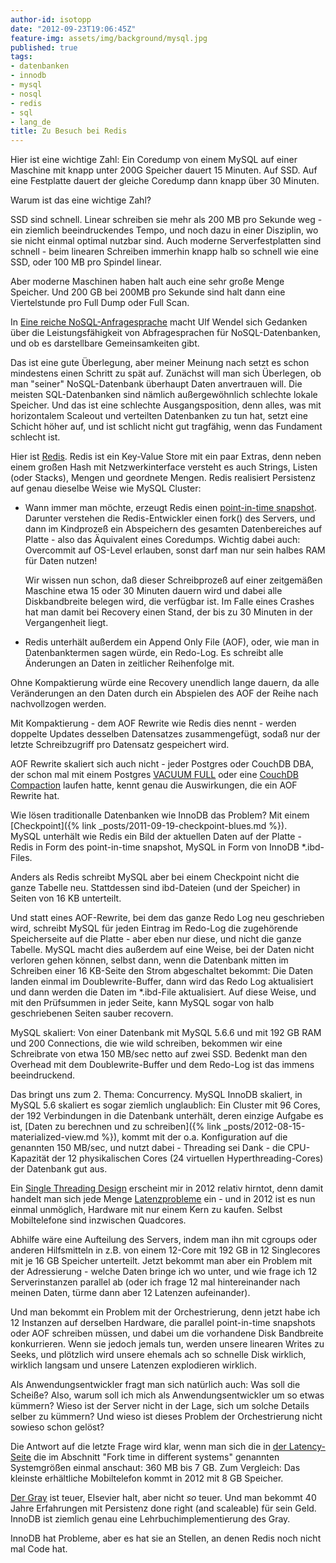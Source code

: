```yaml
---
author-id: isotopp
date: "2012-09-23T19:06:45Z"
feature-img: assets/img/background/mysql.jpg
published: true
tags:
- datenbanken
- innodb
- mysql
- nosql
- redis
- sql
- lang_de
title: Zu Besuch bei Redis
---
```

Hier ist eine wichtige Zahl: Ein Coredump von einem MySQL auf einer Maschine
mit knapp unter 200G Speicher dauert 15 Minuten.  Auf SSD.  Auf eine
Festplatte dauert der gleiche Coredump dann knapp über 30 Minuten.

Warum ist das eine wichtige Zahl?
<!--more-->

SSD sind schnell.  Linear schreiben sie mehr als 200 MB pro Sekunde weg -
ein ziemlich beeindruckendes Tempo, und noch dazu in einer Disziplin, wo sie
nicht einmal optimal nutzbar sind.  Auch moderne Serverfestplatten sind
schnell - beim linearen Schreiben immerhin knapp halb so schnell wie eine
SSD, oder 100 MB pro Spindel linear.

Aber moderne Maschinen haben halt auch eine sehr große Menge Speicher.  Und
200 GB bei 200MB pro Sekunde sind halt dann eine Viertelstunde pro Full Dump
oder Full Scan.

In 
[Eine reiche NoSQL-Anfragesprache](http://blog.ulf-wendel.de/2012/eine-reiche-nosql-anfragesprache/)
macht Ulf Wendel sich Gedanken über die Leistungsfähigkeit von
Abfragesprachen für NoSQL-Datenbanken, und ob es darstellbare
Gemeinsamkeiten gibt.

Das ist eine gute Überlegung, aber meiner Meinung nach setzt es schon
mindestens einen Schritt zu spät auf.  Zunächst will man sich Überlegen, ob
man "seiner" NoSQL-Datenbank überhaupt Daten anvertrauen will.  Die meisten
SQL-Datenbanken sind nämlich außergewöhnlich schlechte lokale Speicher.  Und
das ist eine schlechte Ausgangsposition, denn alles, was mit horizontalem
Scaleout und verteilten Datenbanken zu tun hat, setzt eine Schicht höher
auf, und ist schlicht nicht gut tragfähig, wenn das Fundament schlecht ist.

Hier ist [Redis](http://redis.io/). Redis ist ein Key-Value
Store mit ein paar Extras, denn neben einem großen Hash mit
Netzwerkinterface versteht es auch Strings, Listen (oder Stacks), Mengen und
geordnete Mengen.  Redis realisiert Persistenz auf genau dieselbe Weise wie
MySQL Cluster:

- Wann immer man möchte, erzeugt Redis einen 
  [point-in-time snapshot](http://redis.io/commands/bgsave).
  Darunter verstehen die Redis-Entwickler einen fork() des Servers, und dann
  im Kindprozeß ein Abspeichern des gesamten Datenbereiches auf Platte -
  also das Äquivalent eines Coredumps.  Wichtig dabei auch: Overcommit auf
  OS-Level erlauben, sonst darf man nur sein halbes RAM für Daten nutzen!

  Wir wissen nun schon, daß dieser Schreibprozeß auf einer zeitgemäßen
  Maschine etwa 15 oder 30 Minuten dauern wird und dabei alle Diskbandbreite
  belegen wird, die verfügbar ist.  Im Falle eines Crashes hat man damit bei
  Recovery einen Stand, der bis zu 30 Minuten in der Vergangenheit liegt.

- Redis unterhält außerdem ein Append Only File (AOF), oder,
  wie man in Datenbanktermen sagen würde, ein Redo-Log.  Es schreibt alle
  Änderungen an Daten in zeitlicher Reihenfolge mit.

Ohne Kompaktierung würde eine Recovery unendlich lange dauern, da alle
Veränderungen an den Daten durch ein Abspielen des AOF der Reihe nach
nachvollzogen werden.

Mit Kompaktierung - dem AOF Rewrite wie Redis dies nennt - werden doppelte
Updates desselben Datensatzes zusammengefügt, sodaß nur der letzte
Schreibzugriff pro Datensatz gespeichert wird.

AOF Rewrite skaliert sich auch nicht - jeder Postgres oder CouchDB DBA, der
schon mal mit einem Postgres 
[VACUUM FULL](http://wiki.postgresql.org/wiki/VACUUM_FULL)
oder eine
[CouchDB Compaction](http://wiki.apache.org/couchdb/Compaction)
laufen hatte, kennt genau die Auswirkungen, die ein AOF
Rewrite hat.

Wie lösen traditionalle Datenbanken wie InnoDB das Problem?  Mit einem 
[Checkpoint]({% link _posts/2011-09-19-checkpoint-blues.md %}).   
MySQL unterhält wie Redis ein Bild der aktuellen Daten auf der Platte -
Redis in Form des point-in-time snapshot, MySQL in Form von InnoDB
\*.ibd-Files.

Anders als Redis schreibt MySQL aber bei einem Checkpoint nicht die ganze
Tabelle neu.  Stattdessen sind ibd-Dateien (und der Speicher) in Seiten von
16 KB unterteilt.

Und statt eines AOF-Rewrite, bei dem das ganze Redo Log neu geschrieben
wird, schreibt MySQL für jeden Eintrag im Redo-Log die zugehörende
Speicherseite auf die Platte - aber eben nur diese, und nicht die ganze
Tabelle.  MySQL macht dies außerdem auf eine Weise, bei der Daten nicht
verloren gehen können, selbst dann, wenn die Datenbank mitten im Schreiben
einer 16 KB-Seite den Strom abgeschaltet bekommt: Die Daten landen einmal im
Doublewrite-Buffer, dann wird das Redo Log aktualisiert und dann werden die
Daten im \*.ibd-File aktualisiert.  Auf diese Weise, und mit den Prüfsummen
in jeder Seite, kann MySQL sogar von halb geschriebenen Seiten sauber
recovern.

MySQL skaliert: Von einer Datenbank mit MySQL 5.6.6 und mit 192 GB RAM und
200 Connections, die wie wild schreiben, bekommen wir eine Schreibrate von
etwa 150 MB/sec netto auf zwei SSD.  Bedenkt man den Overhead mit dem
Doublewrite-Buffer und dem Redo-Log ist das immens beeindruckend.

Das bringt uns zum 2.  Thema: Concurrency.  MySQL InnoDB skaliert, in MySQL
5.6 skaliert es sogar ziemlich unglaublich: Ein Cluster mit 96 Cores, der
192 Verbindungen in die Datenbank unterhält, deren einzige Aufgabe es ist,
[Daten zu berechnen und zu schreiben]({% link _posts/2012-08-15-materialized-view.md %}), 
kommt mit der o.a.  Konfiguration auf die genannten 150 MB/sec, und nutzt 
dabei - Threading sei Dank - die CPU-Kapazität der 12 physikalischen
Cores (24 virtuellen Hyperthreading-Cores) der Datenbank gut aus.

Ein [Single Threading Design](http://www.enjoythearchitecture.com/redis-architecture)
erscheint mir in 2012 relativ hirntot, denn damit handelt man sich jede Menge 
[Latenzprobleme](http://redis.io/topics/latency) ein - und in 2012
ist es nun einmal unmöglich, Hardware mit nur einem Kern zu kaufen.  Selbst
Mobiltelefone sind inzwischen Quadcores.

Abhilfe wäre eine Aufteilung des Servers, indem man ihn mit cgroups oder
anderen Hilfsmitteln in z.B.  von einem 12-Core mit 192 GB in 12 Singlecores
mit je 16 GB Speicher unterteilt.  Jetzt bekommt man aber ein Problem mit
der Adressierung - welche Daten bringe ich wo unter, und wie frage ich 12
Serverinstanzen parallel ab (oder ich frage 12 mal hintereinander nach
meinen Daten, türme dann aber 12 Latenzen aufeinander).

Und man bekommt ein Problem mit der Orchestrierung, denn jetzt habe ich 12
Instanzen auf derselben Hardware, die parallel point-in-time snapshots oder
AOF schreiben müssen, und dabei um die vorhandene Disk Bandbreite
konkurrieren.  Wenn sie jedoch jemals tun, werden unsere linearen Writes zu
Seeks, und plötzlich wird unsere ehemals ach so schnelle Disk wirklich,
wirklich langsam und unsere Latenzen explodieren wirklich.

Als Anwendungsentwickler fragt man sich natürlich auch: Was soll die
Scheiße?  Also, warum soll ich mich als Anwendungsentwickler um so etwas
kümmern?  Wieso ist der Server nicht in der Lage, sich um solche Details
selber zu kümmern?  Und wieso ist dieses Problem der Orchestrierung nicht
sowieso schon gelöst?

Die Antwort auf die letzte Frage wird klar, wenn man sich die in 
[der Latency-Seite](http://redis.io/topics/latency) die im Abschnitt
"Fork time in different systems" genannten Systemgrößen einmal anschaut: 360
MB bis 7 GB.  Zum Vergleich: Das kleinste erhältliche Mobiltelefon kommt in
2012 mit 8 GB Speicher.

[Der Gray](http://www.amazon.com/Transaction-Processing-Techniques-Management-ebook/dp/B007TM5KKM)
ist teuer, Elsevier halt, aber nicht _so_ teuer.  Und man
bekommt 40 Jahre Erfahrungen mit Persistenz done right (and scaleable) für
sein Geld.  InnoDB ist ziemlich genau eine Lehrbuchimplementierung des Gray.

InnoDB hat Probleme, aber es hat sie an Stellen, an denen Redis noch nicht
mal Code hat.
